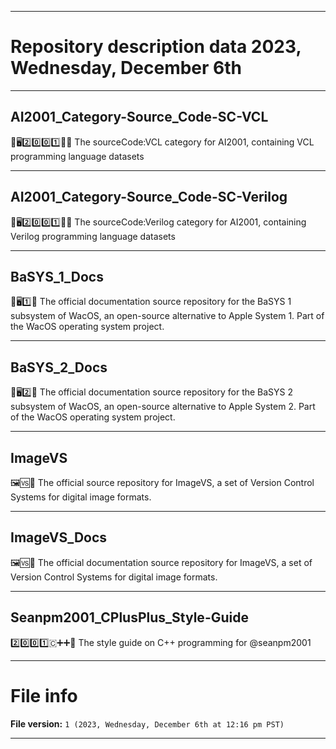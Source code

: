 
***

# Repository description data 2023, Wednesday, December 6th

---

## AI2001_Category-Source_Code-SC-VCL

🧠️🖥️2️⃣️0️⃣️0️⃣️1️⃣️💾️📜️ The sourceCode:VCL category for AI2001, containing VCL programming language datasets

---

## AI2001_Category-Source_Code-SC-Verilog

🧠️🖥️2️⃣️0️⃣️0️⃣️1️⃣️💾️📜️ The sourceCode:Verilog category for AI2001, containing Verilog programming language datasets

---

## BaSYS_1_Docs

🍏️🖥️1️⃣️📖️ The official documentation source repository for the BaSYS 1 subsystem of WacOS, an open-source alternative to Apple System 1. Part of the WacOS operating system project.

---

## BaSYS_2_Docs

🍏️🖥️2️⃣️📖️ The official documentation source repository for the BaSYS 2 subsystem of WacOS, an open-source alternative to Apple System 2. Part of the WacOS operating system project.

---

## ImageVS

🖼️🆚️💾️ The official source repository for ImageVS, a set of Version Control Systems for digital image formats.

---

## ImageVS_Docs

🖼️🆚️📖️ The official documentation source repository for ImageVS, a set of Version Control Systems for digital image formats.

---

## Seanpm2001_CPlusPlus_Style-Guide

2️⃣️0️⃣️0️⃣️1️⃣️🇨➕️➕️📔️ The style guide on C++ programming for @seanpm2001

***

# File info

**File version:** `1 (2023, Wednesday, December 6th at 12:16 pm PST)`

***

